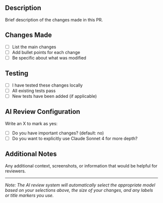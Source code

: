 ## Description
Brief description of the changes made in this PR.

## Changes Made
- [ ] List the main changes
- [ ] Add bullet points for each change
- [ ] Be specific about what was modified

## Testing
- [ ] I have tested these changes locally
- [ ] All existing tests pass
- [ ] New tests have been added (if applicable)

## AI Review Configuration
Write an X to mark as yes:
- [ ] Do you have important changes? (default: no)
- [ ] Do you want to explicitly use Claude Sonnet 4 for more depth?

## Additional Notes
Any additional context, screenshots, or information that would be helpful for reviewers.

---
*Note: The AI review system will automatically select the appropriate model based on your selections above, the size of your changes, and any labels or title markers you use.*
